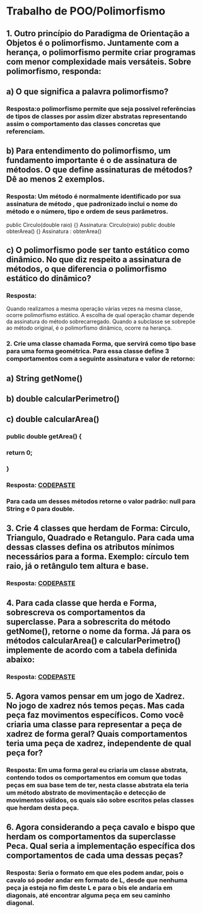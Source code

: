 # Trabalho de POO/Polimorfismo
## 1. Outro princípio do Paradigma de Orientação a Objetos é o polimorfismo. Juntamente com a herança, o polimorfismo permite criar programas com menor complexidade mais versáteis. Sobre polimorfismo, responda:

## a) O que significa a palavra polimorfismo?
### Resposta:o polimorfismo permite que seja possivel referências de tipos de classes por assim dizer abstratas representando assim o comportamento das classes concretas que referenciam.
## b) Para entendimento do polimorfismo, um fundamento importante é o de assinatura de métodos. O que define assinaturas de métodos? Dê ao menos 2 exemplos.
### Resposta: Um método é normalmente identificado por sua assinatura de método , que padronizado inclui o nome do método e o número, tipo e ordem de seus parâmetros.
public Circulo(double raio) {}
Assinatura: Circulo(raio) 
public double obterArea() {}
Assinatura : obterArea()
## c) O polimorfismo pode ser tanto estático como dinâmico. No que diz respeito a assinatura de métodos, o que diferencia o polimorfismo estático do dinâmico?
### Resposta:
Quando realizamos a mesma operação várias vezes na mesma classe, ocorre polimorfismo estático. A escolha de qual operação chamar depende da assinatura do método sobrecarregado. Quando a subclasse se sobrepõe ao método original, é o polimorfismo dinâmico, ocorre na herança.

### 2. Crie uma classe chamada Forma, que servirá como tipo base para uma forma geométrica. Para essa classe define 3 comportamentos com a seguinte assinatura e valor de retorno:

## a) String getNome()

## b) double calcularPerimetro()

## c) double calcularArea()

### public double getArea() {

###   return 0;

### }
### Resposta: [CODEPASTE](/src/main)
### Para cada um desses métodos retorne o valor padrão: null para String e 0 para double.

## 3. Crie 4 classes que herdam de Forma: Circulo, Triangulo, Quadrado e Retangulo. Para cada uma dessas classes defina os atributos mínimos necessários para a forma. Exemplo: círculo tem raio, já o retângulo tem altura e base.
### Resposta: [CODEPASTE](/src/main)

## 4. Para cada classe que herda e Forma, sobrescreva os comportamentos da superclasse. Para a sobrescrita do método getNome(), retorne o nome da forma. Já para os métodos calcularArea() e calcularPerimetro() implemente de acordo com a tabela definida abaixo:
### Resposta: [CODEPASTE](/src/main)

## 5. Agora vamos pensar em um jogo de Xadrez. No jogo de xadrez nós temos peças. Mas cada peça faz movimentos específicos. Como você criaria uma classe para representar a peça de xadrez de forma geral? Quais comportamentos teria uma peça de xadrez, independente de qual peça for?
### Resposta: Em uma forma geral eu criaria um classe abstrata, contendo todos os comportamentos em comum que todas peças em sua base tem de ter, nesta classe abstrata ela teria um método abstrato   de   movimentação   e   detecção   de   movimentos   válidos,   os   quais   são   sobre escritos pelas classes que herdam desta peça.

## 6. Agora considerando a peça cavalo e bispo que herdam os comportamentos da superclasse Peca. Qual seria a implementação específica dos comportamentos de cada uma dessas peças?
### Resposta: Seria o formato em que eles podem andar, pois o cavalo só poder andar em formato de L, desde que nenhuma peça ja esteja no fim deste L e para o bis ele andaria em diagonais, até encontrar alguma peça em seu caminho diagonal.
